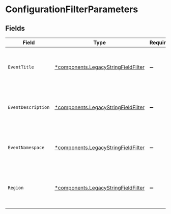 # ConfigurationFilterParameters


## Fields

| Field                                                                                     | Type                                                                                      | Required                                                                                  | Description                                                                               |
| ----------------------------------------------------------------------------------------- | ----------------------------------------------------------------------------------------- | ----------------------------------------------------------------------------------------- | ----------------------------------------------------------------------------------------- |
| `EventTitle`                                                                              | [*components.LegacyStringFieldFilter](../../models/components/legacystringfieldfilter.md) | :heavy_minus_sign:                                                                        | Filters on the given string field value by fuzzy match.                                   |
| `EventDescription`                                                                        | [*components.LegacyStringFieldFilter](../../models/components/legacystringfieldfilter.md) | :heavy_minus_sign:                                                                        | Filters on the given string field value by fuzzy match.                                   |
| `EventNamespace`                                                                          | [*components.LegacyStringFieldFilter](../../models/components/legacystringfieldfilter.md) | :heavy_minus_sign:                                                                        | Filters on the given string field value by fuzzy match.                                   |
| `Region`                                                                                  | [*components.LegacyStringFieldFilter](../../models/components/legacystringfieldfilter.md) | :heavy_minus_sign:                                                                        | Filters on the given string field value by fuzzy match.                                   |